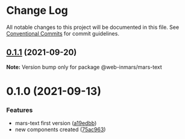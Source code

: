 # Change Log

All notable changes to this project will be documented in this file.
See [Conventional Commits](https://conventionalcommits.org) for commit guidelines.

## [0.1.1](https://github.com/MarsGotta/web-inmars/compare/@web-inmars/mars-text@0.1.0...@web-inmars/mars-text@0.1.1) (2021-09-20)

**Note:** Version bump only for package @web-inmars/mars-text





# 0.1.0 (2021-09-13)


### Features

* mars-text first version ([a19edbb](https://github.com/MarsGotta/web-inmars/commit/a19edbb78bd4746a5cb41ec8203e345d9f07e1e6))
* new components created ([75ac963](https://github.com/MarsGotta/web-inmars/commit/75ac963fcca337db675f213009ce49251e540667))
